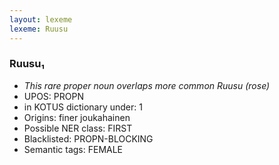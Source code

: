 ```yaml
---
layout: lexeme
lexeme: Ruusu
---
```


###  Ruusu₁

* _This rare proper noun overlaps more common *Ruusu* (rose)_
* UPOS:  PROPN
* in KOTUS dictionary under:  1
* Origins: finer joukahainen 
* Possible NER class:  FIRST
* Blacklisted:  PROPN-BLOCKING
* Semantic tags:  FEMALE

